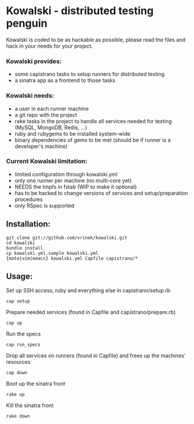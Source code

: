 # Kowalski - distributed testing penguin

Kowalski is coded to be as hackable as possible, please read the files and hack in your needs for your project.

### Kowalski provides:

* some capistrano tasks to setup runners for distributed testing
* a sinatra app as a frontend to those tasks

### Kowalski needs:

* a user in each runner machine
* a git repo with the project
* rake tasks in the project to handle all services needed for testing (MySQL, MongoDB, Redis, ...)
* ruby and rubygems to be installed system-wide
* binary dependencies of gems to be met (should be if runner is a developer's machine)

### Current Kowalski limitation:

* limited configuration through kowalski.yml
* only one runner per machine (no multi-core yet)
* NEEDS the tmpfs in fstab (WIP to make it optional)
* has to be hacked to change versions of services and setup/preparation procedures
* only RSpec is supported

## Installation:

    git clone git://github.com/vrinek/kowalski.git
    cd kowalski
    bundle install
    cp kowalski.yml.sample kowalski.yml
    {mate|vim|emacs} kowalski.yml Capfile capistrano/*

## Usage:

Set up SSH access, ruby and everything else in capistrano/setup.rb

    cap setup

Prepare needed services (found in Capfile and capistrano/prepare.rb)

    cap up

Run the specs

    cap run_specs

Drop all services on runners (found in Capfile) and frees up the machines' resources

    cap down

Boot up the sinatra front

    rake up

Kill the sinatra front

    rake down
